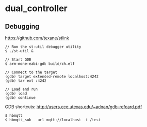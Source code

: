 # dual_controller

## Debugging 

https://github.com/texane/stlink

```
// Run the st-util debugger utility
$ ./st-util &

// Start GDB
$ arm-none-eabi-gdb build/ch.elf

// Connect to the target
(gdb) target extended-remote localhost:4242
(gdb) tar ext :4242

// Load and run
(gdb) load
(gdb) continue
```

GDB shortcuts: http://users.ece.utexas.edu/~adnan/gdb-refcard.pdf


```
$ hbmqtt
$ hbmqtt_sub --url mqtt://localhost -t /test
```
